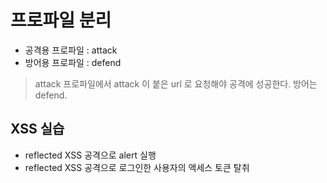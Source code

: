 # 프로파일 분리

- 공격용 프로파일 : attack
- 방어용 프로파일 : defend

> attack 프로파일에서 attack 이 붙은 url 로 요청해야 공격에 성공한다. 방어는 defend.

## XSS 실습

- reflected XSS 공격으로 alert 실행
- reflected XSS 공격으로 로그인한 사용자의 액세스 토큰 탈취
